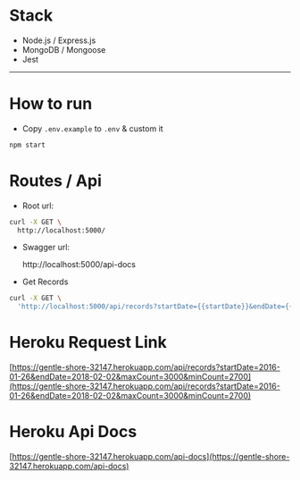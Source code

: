 # Stack

- Node.js / Express.js
- MongoDB / Mongoose
- Jest

---
# How to run

- Copy `.env.example` to `.env` & custom it

```bash
npm start
```

# Routes / Api
-  Root url:
```bash
curl -X GET \
  http://localhost:5000/
```
-  Swagger url:

      http://localhost:5000/api-docs

- Get Records
```bash
curl -X GET \
  'http://localhost:5000/api/records?startDate={{startDate}}&endDate={{endDate}}&minCount={{minCount}&maxCount={{maxcount}}'
```

# Heroku Request Link
[https://gentle-shore-32147.herokuapp.com/api/records?startDate=2016-01-26&endDate=2018-02-02&maxCount=3000&minCount=2700](https://gentle-shore-32147.herokuapp.com/api/records?startDate=2016-01-26&endDate=2018-02-02&maxCount=3000&minCount=2700)

# Heroku Api Docs
[https://gentle-shore-32147.herokuapp.com/api-docs](https://gentle-shore-32147.herokuapp.com/api-docs)
